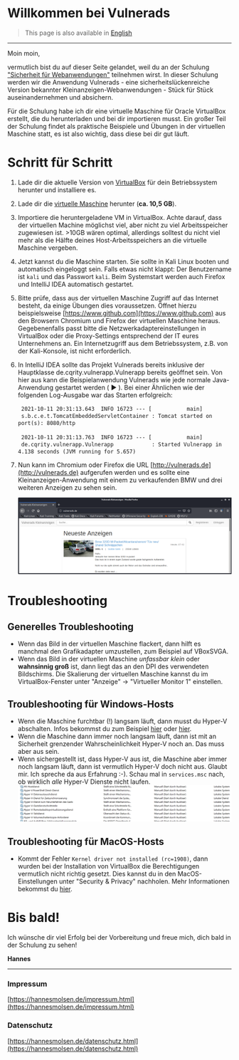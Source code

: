 # Willkommen bei Vulnerads

> This page is also available in [English](/?lang=en)

-----

Moin moin,

vermutlich bist du auf dieser Seite gelandet, weil du an der Schulung ["Sicherheit für Webanwendungen"](https://www.oose.de/seminar/web-app-security/) teilnehmen wirst. In dieser Schulung werden wir die Anwendung Vulnerads - eine sicherheitslückenreiche Version bekannter Kleinanzeigen-Webanwendungen - Stück für Stück auseinandernehmen und absichern.

Für die Schulung habe ich dir eine virtuelle Maschine für Oracle VirtualBox erstellt, die du herunterladen und bei dir importieren musst. Ein großer Teil der Schulung findet als praktische Beispiele und Übungen in der virtuellen Maschine statt, es ist also wichtig, dass diese bei dir gut läuft.

# Schritt für Schritt

1. Lade dir die aktuelle Version von [VirtualBox](https://www.virtualbox.org/wiki/Downloads) für dein Betriebssystem herunter und installiere es.
2. Lade dir die [virtuelle Maschine](https://vulnerads.de/vm/Vulnerads_2022-03.ova) herunter (**ca. 10,5 GB**).
3. Importiere die heruntergeladene VM in VirtualBox. Achte darauf, dass der virtuellen Machine möglichst viel, aber nicht zu viel Arbeitsspeicher zugewiesen ist. >10GB wären optimal, allerdings solltest du nicht viel mehr als die Hälfte deines Host-Arbeitsspeichers an die virtuelle Maschine vergeben.
4. Jetzt kannst du die Maschine starten. Sie sollte in Kali Linux booten und automatisch eingeloggt sein. Falls etwas nicht klappt: Der Benutzername ist `kali` und das Passwort `kali`. Beim Systemstart werden auch Firefox und IntelliJ IDEA automatisch gestartet.
5.  Bitte prüfe, dass aus der virtuellen Maschine Zugriff auf das Internet besteht, da einige Übungen dies voraussetzen. Öffnet hierzu beispielsweise [https://www.github.com](https://www.github.com) aus den Browsern Chromium und Firefox der virtuellen Maschine heraus. Gegebenenfalls passt bitte die Netzwerkadaptereinstellungen in VirtualBox oder die Proxy-Settings entsprechend der IT eures Unternehmens an. Ein Internetzugriff aus dem Betriebssystem, z.B. von der Kali-Konsole, ist nicht erforderlich.
6. In IntelliJ IDEA sollte das Projekt Vulnerads bereits inklusive der Hauptklasse de.cqrity.vulnerapp.Vulnerapp bereits geöffnet sein. Von hier aus kann die Beispielanwendung Vulnerads wie jede normale Java-Anwendung gestartet werden ( ► ). Bei einer Ähnlichen wie der folgenden Log-Ausgabe war das Starten erfolgreich:

        2021-10-11 20:31:13.643  INFO 16723 --- [           main]
        s.b.c.e.t.TomcatEmbeddedServletContainer : Tomcat started on port(s): 8080/http

        2021-10-11 20:31:13.763  INFO 16723 --- [           main]
        de.cqrity.vulnerapp.Vulnerapp            : Started Vulnerapp in 4.138 seconds (JVM running for 5.657)
7. Nun kann im Chromium oder Firefox die URL [http://vulnerads.de](http://vulnerads.de) aufgerufen werden und es sollte eine Kleinanzeigen-Anwendung mit einem zu verkaufenden BMW und drei weiteren Anzeigen zu sehen sein.

    ![Vulnerads läuft erfolgreich im Browser](img/vulnerads.png "Vulnerads läuft erfolgreich im Browser")

# Troubleshooting

## Generelles Troubleshooting

* Wenn das Bild in der virtuellen Maschine flackert, dann hilft es manchmal den Grafikadapter umzustellen, zum Beispiel auf VBoxSVGA.
* Wenn das Bild in der virtuellen Maschine _unfassbar klein_ oder **wahnsinnig groß** ist, dann liegt das an den DPI des verwendeten Bildschirms. Die Skalierung der virtuellen Maschine kannst du im VirtualBox-Fenster unter "Anzeige" -> "Virtueller Monitor 1" einstellen.

## Troubleshooting für Windows-Hosts

* Wenn die Maschine furchtbar (!) langsam läuft, dann musst du Hyper-V abschalten. Infos bekommst du zum Beispiel [hier](https://support.microsoft.com/en-us/help/3204980/virtualization-applications-do-not-work-together-with-hyper-v-device-g) oder [hier](https://www.tenforums.com/tutorials/139405-run-hyper-v-virtualbox-vmware-same-computer.html).
* Wenn die Maschine dann immer noch langsam läuft, dann ist mit an Sicherheit grenzender Wahrscheinlichkeit Hyper-V noch an. Das muss aber aus sein.
* Wenn sichergestellt ist, dass Hyper-V aus ist, die Maschine aber immer noch langsam läuft, dann ist vermutlich Hyper-V doch nicht aus. Glaubt mir. Ich spreche da aus Erfahrung :-). Schau mal in `services.msc` nach, ob wirklich _alle_ Hyper-V Dienste nicht laufen.
    ![Hyper-V Dienste sind ausgeschaltet](img/servicesmsc.png "Hyper-V ist ausgeschaltet")

## Troubleshooting für MacOS-Hosts

* Kommt der Fehler `Kernel driver not installed (rc=1908)`, dann wurden bei der Installation von VirtualBox die Berechtigungen vermutlich nicht richtig gesetzt. Dies kannst du in den MacOS-Einstellungen unter "Security & Privacy" nachholen. Mehr Informationen bekommst du [hier](https://www.howtogeek.com/658047/how-to-fix-virtualboxs-%E2%80%9Ckernel-driver-not-installed-rc-1908-error/).

# Bis bald!

Ich wünsche dir viel Erfolg bei der Vorbereitung und freue mich, dich bald in der Schulung zu sehen!

**Hannes**


------

### Impressum

[https://hannesmolsen.de/impressum.html](https://hannesmolsen.de/impressum.html)

### Datenschutz

[https://hannesmolsen.de/datenschutz.html](https://hannesmolsen.de/datenschutz.html)

